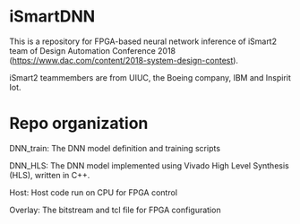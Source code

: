# iSmartDNN
This is a repository for FPGA-based neural network inference of iSmart2 team of Design Automation Conference 2018  
(https://www.dac.com/content/2018-system-design-contest).  

iSmart2 teammembers are from UIUC, the Boeing company, IBM and Inspirit Iot.


# Repo organization
DNN_train: The DNN model definition and training scripts

DNN_HLS: The DNN model implemented using Vivado High Level Synthesis (HLS), written in C++.

Host: Host code run on CPU for FPGA control

Overlay: The bitstream and tcl file for FPGA configuration



